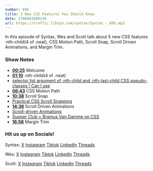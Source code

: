 ```yaml
---
number: 695
title: 5 New CSS Features You Should Know
date: 1700481600149
url: https://traffic.libsyn.com/syntax/Syntax_-_695.mp3
---
```


In this episode of Syntax, Wes and Scott talk about 5 new CSS features :nth-child(4 of .neat), CSS Motion Path, Scroll Snap, Scroll Driven Animations, and Margin Trim.

### Show Notes

* **[00:25](#t=00:25)** Welcome
* **[01:10](#t=01:10)** :nth-child(4 of .neat)
* [selector list argument of :nth-child and :nth-last-child CSS pseudo-classes | Can I use](https://caniuse.com/css-nth-child-of)
* **[06:43](#t=06:43)** CSS Motion Path
* **[10:38](#t=10:38)** Scroll Snap
* [Practical CSS Scroll Snapping](https://css-tricks.com/practical-css-scroll-snapping/)
* **[14:36](#t=14:36)** Scroll Driven Animations
* [Scroll-driven Animations](https://scroll-driven-animations.style/)
* [Supper Club × Bramus Van Damme on CSS](https://syntax.fm/show/619/supper-club-bramus-van-damme-on-css)
* **[16:58](#t=16:58)** Margin Trim


### Hit us up on Socials!

Syntax: [X](https://twitter.com/syntaxfm) [Instagram](https://www.instagram.com/syntax_fm/) [Tiktok](https://www.tiktok.com/@syntaxfm) [LinkedIn](https://www.linkedin.com/company/96077407/admin/feed/posts/) [Threads](https://www.threads.net/@syntax_fm)

Wes: [X](https://twitter.com/wesbos) [Instagram](https://www.instagram.com/wesbos/) [Tiktok](https://www.tiktok.com/@wesbos) [LinkedIn](https://www.linkedin.com/in/wesbos/) [Threads](https://www.threads.net/@wesbos)

Scott: [X](https://twitter.com/stolinski) [Instagram](https://www.instagram.com/stolinski/) [Tiktok](https://www.tiktok.com/@stolinski) [LinkedIn](https://www.linkedin.com/in/stolinski/) [Threads](https://www.threads.net/@stolinski)